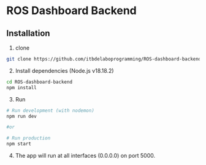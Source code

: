 # ROS Dashboard Backend

## Installation
1. clone
```bash
git clone https://github.com/itbdelaboprogramming/ROS-dashboard-backend.git
```

2. Install dependencies (Node.js v18.18.2)
```bash
cd ROS-dashboard-backend
npm install
```

3. Run
```bash
# Run development (with nodemon)
npm run dev

#or

# Run production
npm start
```

4. The app will run at all interfaces (0.0.0.0) on port 5000.